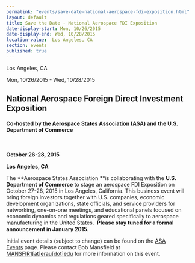 ```yaml
---
permalink: "events/save-date-national-aerospace-fdi-exposition.html"
layout: default
title: Save the Date - National Aerospace FDI Exposition
date-display-start: Mon, 10/26/2015
date-display-end: Wed, 10/28/2015
location-value:  Los Angeles, CA 
section: events
published: true
---
```

 Los Angeles, CA 

 Mon, 10/26/2015 - Wed, 10/28/2015

## National Aerospace Foreign Direct Investment Exposition

#### Co-hosted by the&nbsp;[Aerospace States Association](http://aerostates.org/)&nbsp;(ASA) and the U.S. Department of Commerce 
&nbsp;

**October 26-28, 2015**

**Los Angeles, CA**

The **Aerospace States Association
**is collaborating with the **U.S.
Department of Commerce** to stage
an aerospace FDI Exposition on October 27-28, 2015 in Los Angeles, California. This
business event will bring foreign investors together with U.S. companies,
economic development organizations, state officials, and service providers for
networking, one-on-one meetings, and educational panels focused on economic dynamics and
regulations geared specifically to aerospace manufacturing in the United
States.&nbsp; **Please stay tuned for a formal announcement in January
2015.&nbsp;**

Initial event details (subject to change) can be found on the&nbsp;[ASA Events](http://aerostates.org/events)&nbsp;page.&nbsp;Please&nbsp;contact Bob Mansfield at [MANSFIR1[at]erau[dot]edu](/contact/MANSFIR1/erau/edu)&nbsp;for more information on this event.&nbsp;
  
 